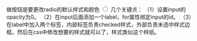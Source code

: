 做按钮是要更改radio的默认样式和颜色
<input id="radio"  type="radio" name="age" /><label for="radio"><span><span></span></span></label>
几个关键点：
（1）设置input的opacity为0。
（2）在input后面添加一个label，for属性绑定input的id。
（3）在label中加入两个<span>标签，内部标签负责checked样式，外部负责未选中样式边框。然后在css中修改想要的样式就可以了，样式类似这个样纸。
